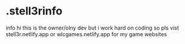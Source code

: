 # .stell3rinfo
info
hi this is the owner/olny dev but i work hard on coding so pls vist stell3r.netlify.app or wlcgames.netlify.app for my game websites

